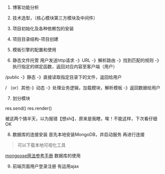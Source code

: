 1. 博客功能分析

2. 技术选型，（核心模块第三方模块及中间件）

3. 项目初始化及各种依赖包的安装

4. 项目目录结构-项目创建

5. 模板引擎的配置和使用

6. 静态文件托管
用户发送http请求 -》URL -》解析路由 -》找到匹配的规则 -》执行指定的绑定函数，返回对应内容至客户端（用户）

/public -》静态 -》直接读取指定目录下的文件，返回给用户

/ （or）其他-》动态 -》处理业务逻辑，加载模块，解析模板 -》返回数据给用户

7. 划分模块

res.send()
res.render()

被这两个搞半天，以为报错【想shi】，原来是我瞎，唉！不能这样，下次看仔细OK

8. 数据库的连接安装
首先本地安装MongoDB，并启动服务
再进行连接
>可以下载本地可视化工具

[mongoose用法参考手册](http://mongoosejs.com/)
数据库的使用

9. 前端页面用户登录注册
有运用ajax